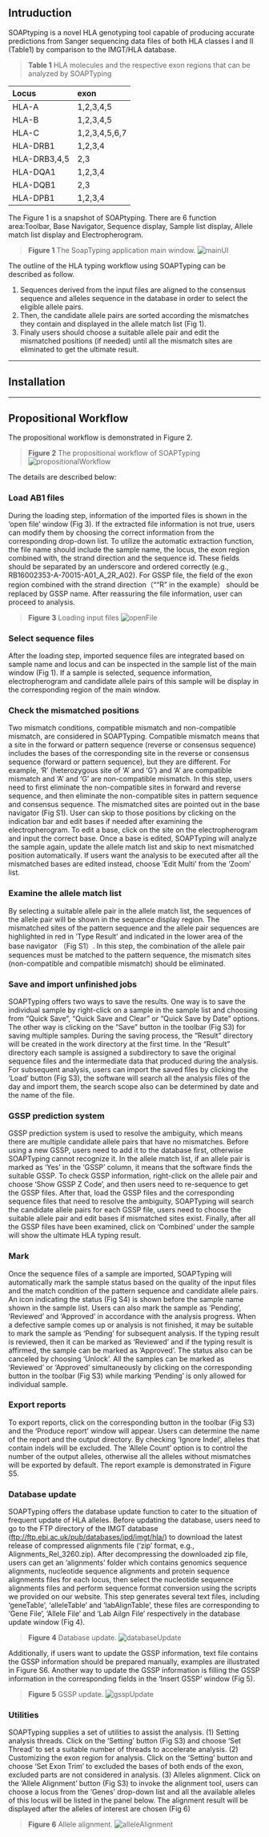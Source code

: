 
## Intruduction
SOAPtyping is a novel HLA genotyping tool capable of producing accurate predictions from Sanger sequencing data files of both HLA classes I and II (Table1) by comparison to the IMGT/HLA database.

>**Table 1** HLA molecules and the respective exon regions that can be analyzed by SOAPTyping

| Locus | exon|
| :--- | :--- |
| HLA-A	| 1,2,3,4,5 |
| HLA-B	| 1,2,3,4,5 |
| HLA-C	| 1,2,3,4,5,6,7 |
| HLA-DRB1	| 1,2,3,4 |
| HLA-DRB3,4,5	| 2,3 |
| HLA-DQA1	| 1,2,3,4 |
| HLA-DQB1	| 2,3 |
| HLA-DPB1	| 1,2,3,4 |

The Figure 1 is a snapshot of SOAPtyping. There are 6 function area:Toolbar, Base Navigator, Sequence display, Sample list display, Allele match list display and Electropherogram.

>**Figure 1** The SoapTyping application main window.
![mainUI][1]

The outline of the HLA typing workflow using SOAPTyping can be described as follow.

 1. Sequences derived from the input files are aligned to the consensus sequence and alleles sequence in the database in order to select the eligible allele pairs.
 2. Then, the candidate allele pairs are sorted according the mismatches they contain and displayed in the allele match list (Fig 1).
 3. Finaly users should choose a suitable allele pair and edit the mismatched positions (if needed) until all the mismatch sites are eliminated to get the ultimate result.

------

## Installation

----

## Propositional Workflow

The propositional workflow is demonstrated in Figure 2.
>**Figure 2** The propositional workflow of SOAPTyping
![propositionalWorkflow][2]

The details are described below:

### Load AB1 files
During the loading step, information of the imported files is shown in the ‘open file’ window (Fig 3). If the extracted file information is not true, users can modify them by choosing the correct information from the corresponding drop-down list. To utilize the automatic extraction function, the file name should include the sample name, the locus, the exon region combined with, the strand direction and the sequence id. These fields should be separated by an underscore and ordered correctly (e.g., RB16002353-A-70015-A01_A_2R_A02). For GSSP file, the field of the exon region combined with the strand direction（““R” in the example） should be replaced by GSSP name. After reassuring the file information, user can proceed to analysis.
>**Figure 3** Loading input files
![openFile][3]

### Select sequence files
After the loading step, imported sequence files are integrated based on sample name and locus and can be inspected in the sample list of the main window (Fig 1). If a sample is selected, sequence information, electropherogram and candidate allele pairs of this sample will be display in the corresponding region of the main window.

### Check the mismatched positions
Two mismatch conditions, compatible mismatch and non-compatible mismatch, are considered in SOAPTyping. Compatible mismatch means that a site in the forward or pattern sequence (reverse or consensus sequence) includes the bases of the corresponding site in the reverse or consensus sequence (forward or pattern sequence), but they are different. For example, ‘R’ (heterozygous site of ‘A’ and ‘G’) and ‘A’ are compatible mismatch and ‘A’ and ‘G’ are non-compatible mismatch.
In this step, users need to first eliminate the non-compatible sites in forward and reverse sequence, and then eliminate the non-compatible sites in pattern sequence and consensus sequence. The mismatched sites are pointed out in the base navigator (Fig S1). User can skip to those positions by clicking on the indication bar and edit bases if needed after examining the electropherogram. To edit a base, click on the site on the electropherogram and input the correct base. Once a base is edited, SOAPTyping will analyze the sample again, update the allele match list and skip to next mismatched position automatically. If users want the analysis to be executed after all the mismatched bases are edited instead, choose ‘Edit Multi’ from the ‘Zoom’ list.

### Examine the allele match list
By selecting a suitable allele pair in the allele match list, the sequences of the allele pair will be shown in the sequence display region. The mismatched sites of the pattern sequence and the allele pair sequences are highlighted in red in ‘Type Result’ and indicated in the lower area of the base navigator （Fig S1）. In this step, the combination of the allele pair sequences must be matched to the pattern sequence, the mismatch sites (non-compatible and compatible mismatch) should be eliminated.

### Save and import unfinished jobs
SOAPTyping offers two ways to save the results. One way is to save the individual sample by right-click on a sample in the sample list and choosing from “Quick Save”, “Quick Save and Clear” or “Quick Save by Date” options. The other way is clicking on the “Save” button in the toolbar (Fig S3) for saving multiple samples. During the saving process, the “Result” directory will be created in the work directory at the first time. In the “Result” directory each sample is assigned a subdirectory to save the original sequence files and the intermediate data that produced during the analysis. For subsequent analysis, users can import the saved files by clicking the ‘Load’ button (Fig S3), the software will search all the analysis files of the day and import them, the search scope also can be determined by date and the name of the file.

### GSSP prediction system
GSSP prediction system is used to resolve the ambiguity, which means there are multiple candidate allele pairs that have no mismatches. Before using a new GSSP, users need to add it to the database first, otherwise SOAPTyping cannot recognize it. In the allele match list, if an allele pair is marked as ‘Yes’ in the ‘GSSP’ column, it means that the software finds the suitable GSSP. To check GSSP information, right-click on the allele pair and choose ‘Show GSSP Z Code’, and then users need to re-sequence to get the GSSP files. After that, load the GSSP files and the corresponding sequence files that need to resolve the ambiguity, SOAPTyping will search the candidate allele pairs for each GSSP file, users need to choose the suitable allele pair and edit bases if mismatched sites exist. Finally, after all the GSSP files have been examined, click on ‘Combined’ under the sample will show the ultimate HLA typing result.

### Mark
Once the sequence files of a sample are imported, SOAPTyping will automatically mark the sample status based on the quality of the input files and the match condition of the pattern sequence and candidate allele pairs. An icon indicating the status (Fig S4) is shown before the sample name shown in the sample list. Users can also mark the sample as ‘Pending’, ‘Reviewed’ and ‘Approved’ in accordance with the analysis progress. When a defective sample comes up or analysis is not finished, it may be suitable to mark the sample as ‘Pending’ for subsequent analysis. If the typing result is reviewed, then it can be marked as ‘Reviewed’ and if the typing result is affirmed, the sample can be marked as ‘Approved’. The status also can be canceled by choosing ‘Unlock’. All the samples can be marked as ‘Reviewed’ or ‘Approved’ simultaneously by clicking on the corresponding button in the toolbar (Fig S3) while marking ‘Pending’ is only allowed for individual sample.

### Export reports
To export reports, click on the corresponding button in the toolbar (Fig S3) and the ‘Produce report’ window will appear. Users can determine the name of the report and the output directory. By checking ‘Ignore Indel’, alleles that contain indels will be excluded. The ‘Allele Count’ option is to control the number of the output alleles, otherwise all the alleles without mismatches will be exported by default. The report example is demonstrated in Figure S5.

### Database update
SOAPTyping offers the database update function to cater to the situation of frequent update of HLA alleles. Before updating the database, users need to go to the FTP directory of the IMGT database (ftp://ftp.ebi.ac.uk/pub/databases/ipd/imgt/hla/) to download the latest release of compressed alignments file (‘zip’ format, e.g., Alignments_Rel_3260.zip). After decompressing the downloaded zip file, users can get an ‘alignments’ folder which contains genomics sequence alignments, nucleotide sequence alignments and protein sequence alignments files for each locus, then select the nucleotide sequence alignments files and perform sequence format conversion using the scripts we provided on our website. This step generates several text files, including ‘geneTable’, ‘alleleTable’ and ‘labAlignTable’, these files are corresponding to ‘Gene File’, ‘Allele File’ and ‘Lab Ailgn File’ respectively in the database update window (Fig 4).
>**Figure 4** Database update.
![databaseUpdate][4]


Additionally, if users want to update the GSSP information, text file contains the GSSP information should be prepared manually, examples are illustrated in Figure S6. Another way to update the GSSP information is filling the GSSP information in the corresponding fields in the ‘Insert GSSP’ window (Fig 5).
>**Figure 5** GSSP update.
![gsspUpdate][5]

### Utilities
SOAPTyping supplies a set of utilities to assist the analysis. (1) Setting analysis threads. Click on the ‘Setting’ button (Fig S3) and choose ‘Set Thread’ to set a suitable number of threads to accelerate analysis. (2) Customizing the exon region for analysis. Click on the ‘Setting’ button and choose ‘Set Exon Trim’ to excluded the bases of both ends of the exon, excluded parts are not considered in analysis. (3) Alleles alignment. Click on the ‘Allele Alignment’ button (Fig S3) to invoke the alignment tool, users can choose a locus from the ‘Genes’ drop-down list and all the available alleles of this locus will be listed in the panel below. The alignment result will be displayed after the alleles of interest are chosen (Fig 6)

>**Figure 6** Allele alignment.
![alleleAlignment][6]

  [1]: https://raw.githubusercontent.com/BGI-flexlab/SOAPtyping/master/doc/images/mainUI.png
  [2]: https://raw.githubusercontent.com/BGI-flexlab/SOAPtyping/master/doc/images/propositionalWorkflow.png
  [3]: https://raw.githubusercontent.com/BGI-flexlab/SOAPtyping/master/doc/images/openFile.png
  [4]: https://raw.githubusercontent.com/BGI-flexlab/SOAPtyping/master/doc/images/databaseUpdate.png
  [5]: https://raw.githubusercontent.com/BGI-flexlab/SOAPtyping/master/doc/images/gsspUpdate.png
  [6]: https://raw.githubusercontent.com/BGI-flexlab/SOAPtyping/master/doc/images/alleleAlignment.png

